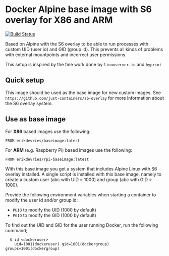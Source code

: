 # Docker Alpine base image with S6 overlay for X86 and ARM 

[![Build Status](https://travis-ci.org/edv/docker-baseimage.svg?branch=master)](https://travis-ci.org/edv/docker-baseimage)

Based on Alpine with the S6 overlay to be able to run processes with custom UID (user id) and GID (group id). This prevents all kinds of problems with external mountpoints and incorrect user permissions.

This setup is inspired by the fine work done by `linuxserver.io` and `hypriot`

## Quick setup

This image should be used as the base image for new custom images. See `https://github.com/just-containers/s6-overlay` for more information about the S6 overlay system.

## Use as base image

For **X86** based images use the following:
```
FROM erikdevries/baseimage:latest
```

For **ARM** (e.g. Raspberry Pi) based images use the following:
```
FROM erikdevries/rpi-baseimage:latest
```

With this base image you get a system that includes Alpine Linux with S6 overlay installed. A single script is installed with this base image, namely to create a custom user (abc with UID = 1000) and group (abc with GID = 1000).

Provide the following environment variables when starting a container to modify the user id and/or group id:
* `PUID` to modify the UID (1000 by default)
* `PGID` to modify the GID (1000 by default)

To find out the UID and GID for the user running Docker, run the following command;

```
  $ id <dockeruser>
    uid=1001(dockeruser) gid=1001(dockergroup) groups=1001(dockergroup)
```
